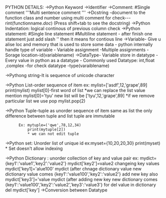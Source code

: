 PYTHON DETAILS:
  ->Python Keyword
  ->Identifier
  ->Comment:
         #Single comment
         '''Multi sentence comment '''
   ->Dcstring -document to the function class and number using multi comment for check---rint(functionname._doc_)
               (Press shift+tab to see the docstring)
  ->Python Indentation: logical continous of previous column check
  ->Python statement:
         #Single line statement
         #Multiline statement - after finish one statement just add slash '\' then it means for contious line
  ->Variable- Give u alise loc and memory that is used to store some data
            - python internally handle type of variable
            - Variable assignment
            -Multiple  assignments 
            -Sorage location-id(variablename)
  ->DataType- Variable store in datatype -Every value in python as a datatype
            - Commonly used Datatype: int,float ,complex -for check datatype -type(varaiblename)
            
  ->Pythong string-It is sequence of unicode character
   
  ->Python List-order sequence of item
   ex: mylist=['asdf',12,'grape',89]
       print(mylist)
       mylist[0]-first word of list
       *we can replace the list value mention
       mylist[0]='tyu'
       new list will be ['tyu',12,'grape',89]
       *if we remove particular list we use pop
         mylist.pop(2)
         
  ->Python Tuple-tuple as unorder sequence of item same as list
                 the only difference between tuple and list tuple are immutable
                 
          Ex: mytuple=('qwe',78,12,34)
              print(mytuple[2])
              * we can not edit tuple
              
  ->Python set: Unorder list of unique id
           ex:myset={10,20,20,30}
            print(myset)
            * Set doesn't allow indexing
            
  ->Python Dictionary : unorder collection of key and value pair
           ex: mydict={key1':'value1','key2':'value2'}
               mydict['key2']=value2
             changeing key values
               mydict['key1]='alue100'
               mydict (after chnage dictionary value new dictionary value comes
               {key1':'value100','key2':'value2'}
             add new key also 
               mydict['key3']='value
               mydict (after adding new key new dictionary comes
               {key1':'value100','key2':'value2','key3':'value3'}
             for del value in dictionary
              del mydict['key']
   ->Conversion between Datatype
                
               
               
  
               
               
               
             
  
  
          
        
         
  
  
